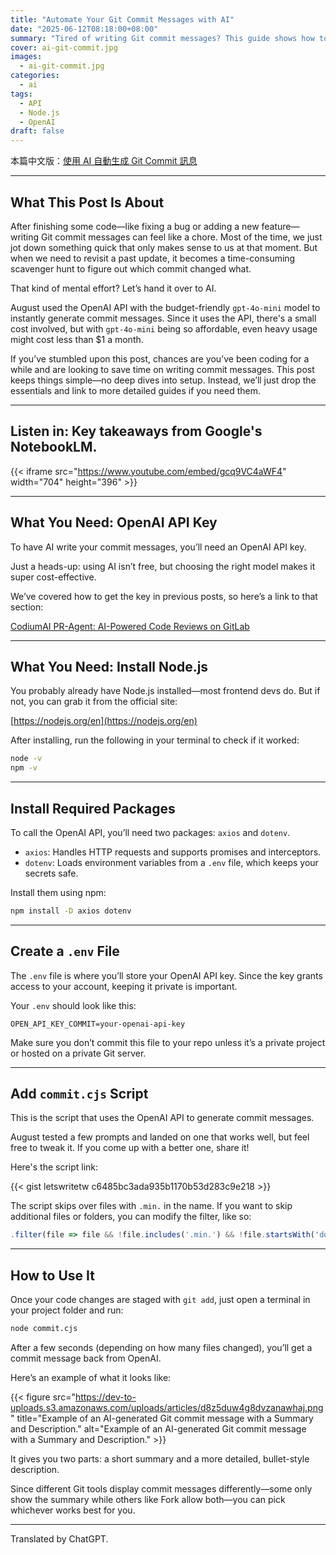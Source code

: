 ```yaml
---
title: "Automate Your Git Commit Messages with AI"
date: "2025-06-12T08:18:00+08:00"
summary: "Tired of writing Git commit messages? This guide shows how to use the OpenAI API with a simple Node.js script to generate clear, useful commit messages instantly—with minimal setup and very low cost."
cover: ai-git-commit.jpg
images:
  - ai-git-commit.jpg
categories:
  - ai
tags:
  - API
  - Node.js
  - OpenAI
draft: false
---
```


本篇中文版：[使用 AI 自動生成 Git Commit 訊息](https://www.letswrite.tw/ai-git-commit/)

---

## What This Post Is About

After finishing some code—like fixing a bug or adding a new feature—writing Git commit messages can feel like a chore. Most of the time, we just jot down something quick that only makes sense to us at that moment. But when we need to revisit a past update, it becomes a time-consuming scavenger hunt to figure out which commit changed what.

That kind of mental effort? Let’s hand it over to AI.

August used the OpenAI API with the budget-friendly `gpt-4o-mini` model to instantly generate commit messages. Since it uses the API, there's a small cost involved, but with `gpt-4o-mini` being so affordable, even heavy usage might cost less than \$1 a month.

If you’ve stumbled upon this post, chances are you’ve been coding for a while and are looking to save time on writing commit messages. This post keeps things simple—no deep dives into setup. Instead, we’ll just drop the essentials and link to more detailed guides if you need them.

---

## Listen in: Key takeaways from Google's NotebookLM.

{{< iframe src="https://www.youtube.com/embed/gcq9VC4aWF4" width="704" height="396" >}}

---

## What You Need: OpenAI API Key

To have AI write your commit messages, you’ll need an OpenAI API key.

Just a heads-up: using AI isn’t free, but choosing the right model makes it super cost-effective.

We’ve covered how to get the key in previous posts, so here’s a link to that section:

[CodiumAI PR-Agent: AI-Powered Code Reviews on GitLab](https://www.letswrite.tw/gitlab-ai-code-review/#openai-api-key)

---

## What You Need: Install Node.js

You probably already have Node.js installed—most frontend devs do. But if not, you can grab it from the official site:

[https://nodejs.org/en](https://nodejs.org/en)

After installing, run the following in your terminal to check if it worked:

```bash {linenos=table,anchorlinenos=true}
node -v
npm -v
```

---

## Install Required Packages

To call the OpenAI API, you’ll need two packages: `axios` and `dotenv`.

- `axios`: Handles HTTP requests and supports promises and interceptors.
- `dotenv`: Loads environment variables from a `.env` file, which keeps your secrets safe.

Install them using npm:

```bash {linenos=table,anchorlinenos=true}
npm install -D axios dotenv
```

---

## Create a `.env` File

The `.env` file is where you’ll store your OpenAI API key. Since the key grants access to your account, keeping it private is important.

Your `.env` should look like this:

```text {linenos=table,anchorlinenos=true}
OPEN_API_KEY_COMMIT=your-openai-api-key
```

Make sure you don’t commit this file to your repo unless it’s a private project or hosted on a private Git server.

---

## Add `commit.cjs` Script

This is the script that uses the OpenAI API to generate commit messages.

August tested a few prompts and landed on one that works well, but feel free to tweak it. If you come up with a better one, share it!

Here's the script link:

{{< gist letswritetw c6485bc3ada935b1170b53d283c9e218 >}}

The script skips over files with `.min.` in the name. If you want to skip additional files or folders, you can modify the filter, like so:

```javascript {linenos=table,anchorlinenos=true}
.filter(file => file && !file.includes('.min.') && !file.startsWith('docs/') && file.trim() !== '');
```

---

## How to Use It

Once your code changes are staged with `git add`, just open a terminal in your project folder and run:

```bash {linenos=table,anchorlinenos=true}
node commit.cjs
```

After a few seconds (depending on how many files changed), you’ll get a commit message back from OpenAI.

Here’s an example of what it looks like:

{{< figure src="https://dev-to-uploads.s3.amazonaws.com/uploads/articles/d8z5duw4g8dvzanawhaj.png" title="Example of an AI-generated Git commit message with a Summary and Description." alt="Example of an AI-generated Git commit message with a Summary and Description." >}}

It gives you two parts: a short summary and a more detailed, bullet-style description.

Since different Git tools display commit messages differently—some only show the summary while others like Fork allow both—you can pick whichever works best for you.

---

Translated by ChatGPT.
